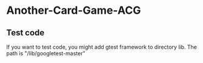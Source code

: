 # Another-Card-Game-ACG

Test code
-
If you want to test code, you might add gtest framework to directory lib.
The path is "/lib/googletest-master"
